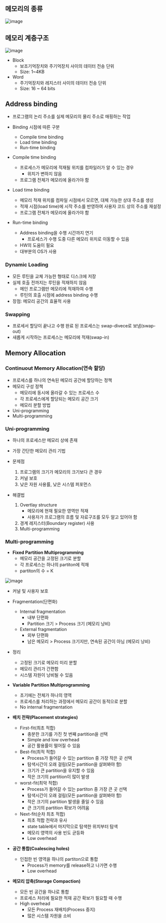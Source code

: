 ## 메모리의 종류

![image](https://github.com/SSAFY11thDaejeon7/cs_study/assets/90568693/2ec3fbe4-b4ef-4788-aeaf-806efcace74f)


## 메모리 계층구조

![image](https://github.com/SSAFY11thDaejeon7/cs_study/assets/90568693/dc4ca5de-4f3a-45a6-84ac-a590ae93e98c)


- Block
    - 보조기억장치와 주기억장치 사이의 데이터 전송 단위
    - Size: 1~4KB
- Word
    - 주기억장치와 레지스터 사이의 데이터 전송 단위
    - Size: 16 ~ 64 bits

## Address binding

- 프로그램의 논리 주소를 실제 메모리의 물리 주소로 매핑하는 작업
- Binding 시점에 따른 구분
    - Compile time binding
    - Load time binding
    - Run-time binding

- Compile time binding
    - 프로세스가 메모리에 적재될 위치를 컴파일러가 알 수 있는 경우
        - 위치가 변하지 않음
    - 프로그램 전체가 메모리에 올라가야 함
- Load time binding
    - 메모리 적재 위치를 컴파일 시점에서 모르면, 대체 가능한 상대 주소를 생성
    - 적재 시점(load time)에 시작 주소를 반영하여 사용자 코드 상의 주소를 재설정
    - 프로그램 전체가 메모리에 올라가야 함
    
- Run-time binding
    - Address binding을 수행 시간까지 연기
        - 프로세스가 수행 도중 다른 메모리 위치로 이동할 수 있음
    - HW의 도움이 필요
    - 대부분의 OS가 사용
    

### Dynamic Loading

- 모든 루틴을 교체 가능한 형태로 디스크에 저장
- 실제 호출 전까지는 루틴을 적재하지 않음
    - 메인 프로그램만 메모리에 적재하여 수행
    - 루틴의 호출 시점에 address binding 수행
- 장점: 메모리 공간의 효율적 사용

### Swapping

- 프로세서 할당이 끝나고 수행 완료 된 프로세스는 swap-divece로 보냄(swap-out)
- 새롭게 시작하는 프로세스는 메모리에 적재(swap-in)

## Memory Allocation

### Continuout Memory Allocation(연속 할당)

- 프로세스를 하나의 연속된 메모리 공간에 할당하는 정책
- 메모리 구성 정책
    - 메모리에 동시에 올라갈 수 있는 프로세스 수
    - 각 프로세스에게 할당되는 메모리 공간 크기
    - 메모리 분할 방법
- Uni-programming
- Multi-programming

### Uni-programming

- 하나의 프로세스만 메모리 상에 존재
- 가장 간단한 메모리 관리 기법
- 문제점
    1. 프로그램의 크기가 메모리의 크기보다 큰 경우
    2. 커널 보호
    3. 낮은 자원 사용률, 낮은 시스템 퍼포먼스
    
- 해결법
    1. Overtlay structure
        - 메모리에 현재 필요한 영역만 적재
        - 사용자가 프로그램의 흐름 및 자료구조를 모두 알고 있어야 함
    2. 경계 레지스터(Boundary register) 사용
    3. Multi-programming

### Multi-programming

- **Fixed Partition Multiprogramming**
    - 메모리 공간을 고정된 크기로 분할
    - 각 프로세스는 하나의 partiton에 적재
    - partiton의 수 = K
    
![image](https://github.com/SSAFY11thDaejeon7/cs_study/assets/90568693/730d2789-b72b-498f-8f73-57c697777a30)

    
- 커널 및 사용자 보호
- Fragmentation(단편화)
  - Internal fragmentation
    - 내부 단편화
    - Partition 크기 > Process 크기 (메모리 낭비)
  - External fragmentation
    - 외부 단편화
    - 남은 메모리 > Process 크기지만, 연속된 공간이 아님 (메모리 낭비)
- 정리
  - 고정된 크기로 메모리 미리 분할
  - 메모리 관리가 간편함
  - 시스템 자원이 낭비될 수 있음
        
- **Variable Partition Multiprogramming**
    - 초기에는 전체가 하나의 영역
    - 프로세스를 처리하는 과정에서 메모리 공간이 동적으로 분할
    - No internal fragmentation
    
- **배치 전략(Placement strategies)**
    - First-fit(최초 적합)
        - 충분한 크기를 가진 첫 번째 partition을 선택
        - Simple and low overhead
        - 공간 활용률이 떨어질 수 있음
    - Best-fit(최적 적합)
        - Process가 들어갈 수 있는 partition 중 가장 작은 곳 선택
        - 탐색시간이 오래 걸림(모든 partition을 살펴봐야 함)
        - 크기가 큰 partition을 유지할 수 있음
        - 작은 크기의 partition이 많이 발생
    - worst-fit(최악 적합)
        - Process가 들어갈 수 있는 partiton 중 가장 큰 곳 선택
        - 탐색시간이 오래 걸림(모든 partition을 살펴봐야 함)
        - 작은 크기의 partition 발생을 줄일 수 있음
        - 큰 크기의 partition 확보가 어려움
    - Next-fit(순차 최초 적합)
        - 최초 적합 전략과 유사
        - state table에서 마지막으로 탐색한 위치부터 탐색
        - 메모리 영역의 사용 빈도 균등화
        - Low overhead
- **공간 통합(Coalescing holes)**
    - 인접한 빈 영역을 하나의 partiton으로 통합
        - Process가 memory를 release하고 나가면 수행
        - Low overhead
- **메모리 압축(Storage Compaction)**
    - 모든 빈 공간을 하나로 통합
    - 프로세스 처리에 필요한 적재 공간 확보가 필요할 때 수행
    - High overhead
        - 모든 Process 재배치(Process 중지)
        - 많은 시스템 자원을 소비
